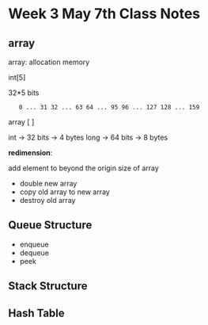 # Week 3 May 7th Class Notes

## array

array: allocation memory

int[5]

32*5 bits

       0 ... 31 32 ... 63 64 ... 95 96 ... 127 128 ... 159
array [                                                   ]

int -> 32 bits -> 4 bytes
long -> 64 bits -> 8 bytes

**redimension**:

add element to beyond the origin size of array

* double new array
* copy old array to new array
* destroy old array


## Queue Structure

 * enqueue
 * dequeue
 * peek


## Stack Structure


## Hash Table
